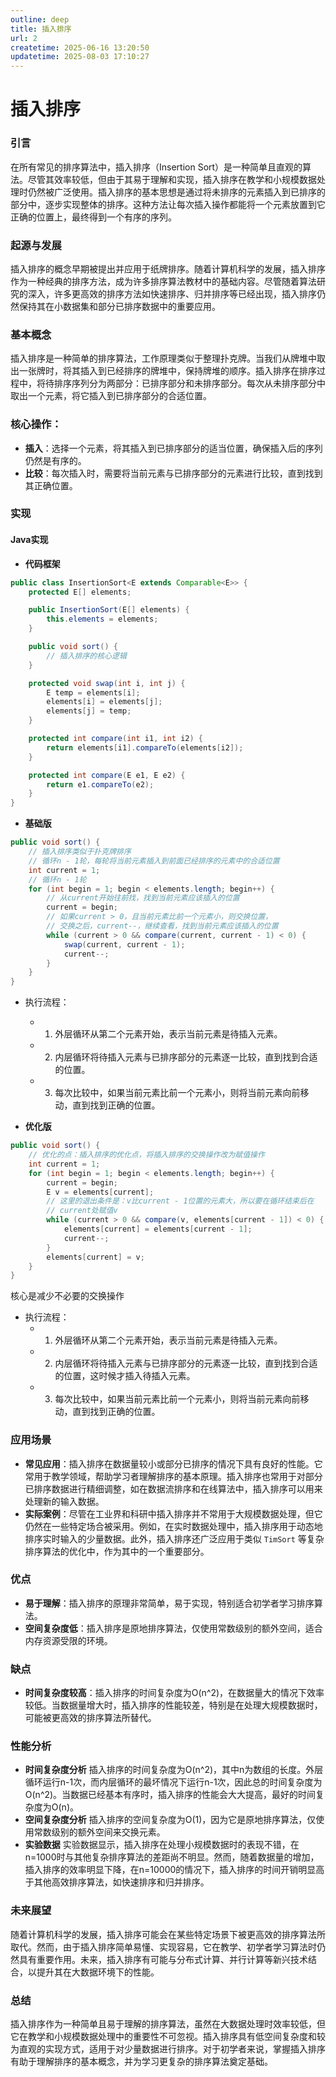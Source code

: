 ```yaml
---
outline: deep
title: 插入排序
url: 2
createtime: 2025-06-16 13:20:50
updatetime: 2025-08-03 17:10:27
---
```


# 插入排序

### 引言
在所有常见的排序算法中，插入排序（Insertion Sort）是一种简单且直观的算法。尽管其效率较低，但由于其易于理解和实现，插入排序在教学和小规模数据处理时仍然被广泛使用。插入排序的基本思想是通过将未排序的元素插入到已排序的部分中，逐步实现整体的排序。这种方法让每次插入操作都能将一个元素放置到它正确的位置上，最终得到一个有序的序列。

### 起源与发展
插入排序的概念早期被提出并应用于纸牌排序。随着计算机科学的发展，插入排序作为一种经典的排序方法，成为许多排序算法教材中的基础内容。尽管随着算法研究的深入，许多更高效的排序方法如快速排序、归并排序等已经出现，插入排序仍然保持其在小数据集和部分已排序数据中的重要应用。

### 基本概念
插入排序是一种简单的排序算法，工作原理类似于整理扑克牌。当我们从牌堆中取出一张牌时，将其插入到已经排序的牌堆中，保持牌堆的顺序。插入排序在排序过程中，将待排序序列分为两部分：已排序部分和未排序部分。每次从未排序部分中取出一个元素，将它插入到已排序部分的合适位置。

### 核心操作：
- **插入**：选择一个元素，将其插入到已排序部分的适当位置，确保插入后的序列仍然是有序的。
- **比较**：每次插入时，需要将当前元素与已排序部分的元素进行比较，直到找到其正确位置。

### 实现
#### Java实现
- **代码框架**
```java
public class InsertionSort<E extends Comparable<E>> {
    protected E[] elements;

    public InsertionSort(E[] elements) {
        this.elements = elements;
    }

    public void sort() {
        // 插入排序的核心逻辑
    }

    protected void swap(int i, int j) {
        E temp = elements[i];
        elements[i] = elements[j];
        elements[j] = temp;
    }

    protected int compare(int i1, int i2) {
        return elements[i1].compareTo(elements[i2]);
    }

    protected int compare(E e1, E e2) {
        return e1.compareTo(e2);
    }
}
```

- **基础版**
```java
public void sort() {
    // 插入排序类似于扑克牌排序
    // 循环n - 1轮，每轮将当前元素插入到前面已经排序的元素中的合适位置
    int current = 1;
    // 循环n - 1轮
    for (int begin = 1; begin < elements.length; begin++) {
        // 从current开始往前找，找到当前元素应该插入的位置
        current = begin;
        // 如果current > 0，且当前元素比前一个元素小，则交换位置，
        // 交换之后，current--，继续查看，找到当前元素应该插入的位置
        while (current > 0 && compare(current, current - 1) < 0) {
            swap(current, current - 1);
            current--;
        }
    }
}
```
- 执行流程：
  - 1. 外层循环从第二个元素开始，表示当前元素是待插入元素。
  - 2. 内层循环将待插入元素与已排序部分的元素逐一比较，直到找到合适的位置。
  - 3. 每次比较中，如果当前元素比前一个元素小，则将当前元素向前移动，直到找到正确的位置。

- **优化版**
```java
public void sort() {
    // 优化的点：插入排序的优化点，将插入排序的交换操作改为赋值操作
    int current = 1;
    for (int begin = 1; begin < elements.length; begin++) {
        current = begin;
        E v = elements[current];
        // 这里的退出条件是：v比current - 1位置的元素大，所以要在循环结束后在
        // current处赋值v
        while (current > 0 && compare(v, elements[current - 1]) < 0) {
            elements[current] = elements[current - 1];
            current--;
        }
        elements[current] = v;
    }
}
```
核心是减少不必要的交换操作
- 执行流程：
  - 1. 外层循环从第二个元素开始，表示当前元素是待插入元素。
  - 2. 内层循环将待插入元素与已排序部分的元素逐一比较，直到找到合适的位置，这时候才插入待插入元素。
  - 3. 每次比较中，如果当前元素比前一个元素小，则将当前元素向前移动，直到找到正确的位置。

### 应用场景
- **常见应用**：插入排序在数据量较小或部分已排序的情况下具有良好的性能。它常用于教学领域，帮助学习者理解排序的基本原理。插入排序也常用于对部分已排序数据进行精细调整，如在数据流排序和在线算法中，插入排序可以用来处理新的输入数据。
- **实际案例**：尽管在工业界和科研中插入排序并不常用于大规模数据处理，但它仍然在一些特定场合被采用。例如，在实时数据处理中，插入排序用于动态地排序实时输入的少量数据。此外，插入排序还广泛应用于类似 `TimSort` 等复杂排序算法的优化中，作为其中的一个重要部分。

### 优点
- **易于理解**：插入排序的原理非常简单，易于实现，特别适合初学者学习排序算法。
- **空间复杂度低**：插入排序是原地排序算法，仅使用常数级别的额外空间，适合内存资源受限的环境。

### 缺点
- **时间复杂度较高**：插入排序的时间复杂度为O(n^2)，在数据量大的情况下效率较低。当数据量增大时，插入排序的性能较差，特别是在处理大规模数据时，可能被更高效的排序算法所替代。

### 性能分析
- **时间复杂度分析**
插入排序的时间复杂度为O(n^2)，其中n为数组的长度。外层循环运行n-1次，而内层循环的最坏情况下运行n-1次，因此总的时间复杂度为O(n^2)。当数据已经基本有序时，插入排序的性能会大大提高，最好的时间复杂度为O(n)。
- **空间复杂度分析**
插入排序的空间复杂度为O(1)，因为它是原地排序算法，仅使用常数级别的额外空间来交换元素。
- **实验数据**
实验数据显示，插入排序在处理小规模数据时的表现不错，在n=1000时与其他复杂排序算法的差距尚不明显。然而，随着数据量的增加，插入排序的效率明显下降，在n=10000的情况下，插入排序的时间开销明显高于其他高效排序算法，如快速排序和归并排序。

### 未来展望
随着计算机科学的发展，插入排序可能会在某些特定场景下被更高效的排序算法所取代。然而，由于插入排序简单易懂、实现容易，它在教学、初学者学习算法时仍然具有重要作用。未来，插入排序有可能与分布式计算、并行计算等新兴技术结合，以提升其在大数据环境下的性能。

### 总结
插入排序作为一种简单且易于理解的排序算法，虽然在大数据处理时效率较低，但它在教学和小规模数据处理中的重要性不可忽视。插入排序具有低空间复杂度和较为直观的实现方式，适用于对少量数据进行排序。对于初学者来说，掌握插入排序有助于理解排序的基本概念，并为学习更复杂的排序算法奠定基础。